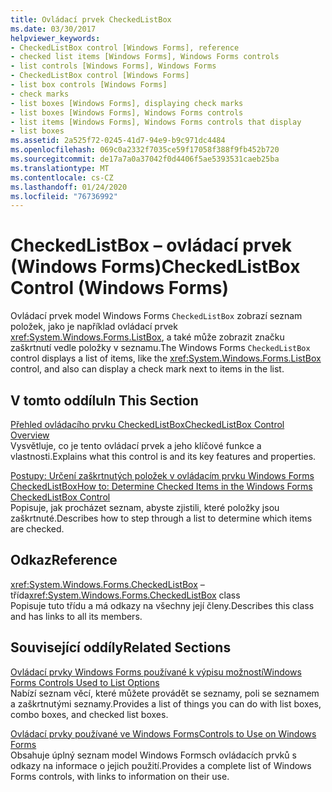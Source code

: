 ```yaml
---
title: Ovládací prvek CheckedListBox
ms.date: 03/30/2017
helpviewer_keywords:
- CheckedListBox control [Windows Forms], reference
- checked list items [Windows Forms], Windows Forms controls
- list controls [Windows Forms], Windows Forms
- CheckedListBox control [Windows Forms]
- list box controls [Windows Forms]
- check marks
- list boxes [Windows Forms], displaying check marks
- list boxes [Windows Forms], Windows Forms controls
- list items [Windows Forms], Windows Forms controls that display
- list boxes
ms.assetid: 2a525f72-0245-41d7-94e9-b9c971dc4484
ms.openlocfilehash: 069c0a2332f7035ce59f17058f388f9fb452b720
ms.sourcegitcommit: de17a7a0a37042f0d4406f5ae5393531caeb25ba
ms.translationtype: MT
ms.contentlocale: cs-CZ
ms.lasthandoff: 01/24/2020
ms.locfileid: "76736992"
---
```

# <a name="checkedlistbox-control-windows-forms"></a><span data-ttu-id="cfde2-102">CheckedListBox – ovládací prvek (Windows Forms)</span><span class="sxs-lookup"><span data-stu-id="cfde2-102">CheckedListBox Control (Windows Forms)</span></span>
<span data-ttu-id="cfde2-103">Ovládací prvek model Windows Forms `CheckedListBox` zobrazí seznam položek, jako je například ovládací prvek <xref:System.Windows.Forms.ListBox>, a také může zobrazit značku zaškrtnutí vedle položky v seznamu.</span><span class="sxs-lookup"><span data-stu-id="cfde2-103">The Windows Forms `CheckedListBox` control displays a list of items, like the <xref:System.Windows.Forms.ListBox> control, and also can display a check mark next to items in the list.</span></span>  
  
## <a name="in-this-section"></a><span data-ttu-id="cfde2-104">V tomto oddílu</span><span class="sxs-lookup"><span data-stu-id="cfde2-104">In This Section</span></span>  
 [<span data-ttu-id="cfde2-105">Přehled ovládacího prvku CheckedListBox</span><span class="sxs-lookup"><span data-stu-id="cfde2-105">CheckedListBox Control Overview</span></span>](checkedlistbox-control-overview-windows-forms.md)  
 <span data-ttu-id="cfde2-106">Vysvětluje, co je tento ovládací prvek a jeho klíčové funkce a vlastnosti.</span><span class="sxs-lookup"><span data-stu-id="cfde2-106">Explains what this control is and its key features and properties.</span></span>  
  
 [<span data-ttu-id="cfde2-107">Postupy: Určení zaškrtnutých položek v ovládacím prvku Windows Forms CheckedListBox</span><span class="sxs-lookup"><span data-stu-id="cfde2-107">How to: Determine Checked Items in the Windows Forms CheckedListBox Control</span></span>](how-to-determine-checked-items-in-the-windows-forms-checkedlistbox-control.md)  
 <span data-ttu-id="cfde2-108">Popisuje, jak procházet seznam, abyste zjistili, které položky jsou zaškrtnuté.</span><span class="sxs-lookup"><span data-stu-id="cfde2-108">Describes how to step through a list to determine which items are checked.</span></span>  
  
## <a name="reference"></a><span data-ttu-id="cfde2-109">Odkaz</span><span class="sxs-lookup"><span data-stu-id="cfde2-109">Reference</span></span>  
 <span data-ttu-id="cfde2-110"><xref:System.Windows.Forms.CheckedListBox> – třída</span><span class="sxs-lookup"><span data-stu-id="cfde2-110"><xref:System.Windows.Forms.CheckedListBox> class</span></span>  
 <span data-ttu-id="cfde2-111">Popisuje tuto třídu a má odkazy na všechny její členy.</span><span class="sxs-lookup"><span data-stu-id="cfde2-111">Describes this class and has links to all its members.</span></span>  
  
## <a name="related-sections"></a><span data-ttu-id="cfde2-112">Související oddíly</span><span class="sxs-lookup"><span data-stu-id="cfde2-112">Related Sections</span></span>  
 [<span data-ttu-id="cfde2-113">Ovládací prvky Windows Forms používané k výpisu možností</span><span class="sxs-lookup"><span data-stu-id="cfde2-113">Windows Forms Controls Used to List Options</span></span>](windows-forms-controls-used-to-list-options.md)  
 <span data-ttu-id="cfde2-114">Nabízí seznam věcí, které můžete provádět se seznamy, poli se seznamem a zaškrtnutými seznamy.</span><span class="sxs-lookup"><span data-stu-id="cfde2-114">Provides a list of things you can do with list boxes, combo boxes, and checked list boxes.</span></span>  
  
 [<span data-ttu-id="cfde2-115">Ovládací prvky používané ve Windows Forms</span><span class="sxs-lookup"><span data-stu-id="cfde2-115">Controls to Use on Windows Forms</span></span>](controls-to-use-on-windows-forms.md)  
 <span data-ttu-id="cfde2-116">Obsahuje úplný seznam model Windows Formsch ovládacích prvků s odkazy na informace o jejich použití.</span><span class="sxs-lookup"><span data-stu-id="cfde2-116">Provides a complete list of Windows Forms controls, with links to information on their use.</span></span>
